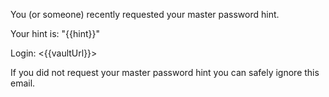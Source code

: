 ﻿You (or someone) recently requested your master password hint.

Your hint is: "{{hint}}"

Login: <{{vaultUrl}}>

If you did not request your master password hint you can safely ignore this email.
